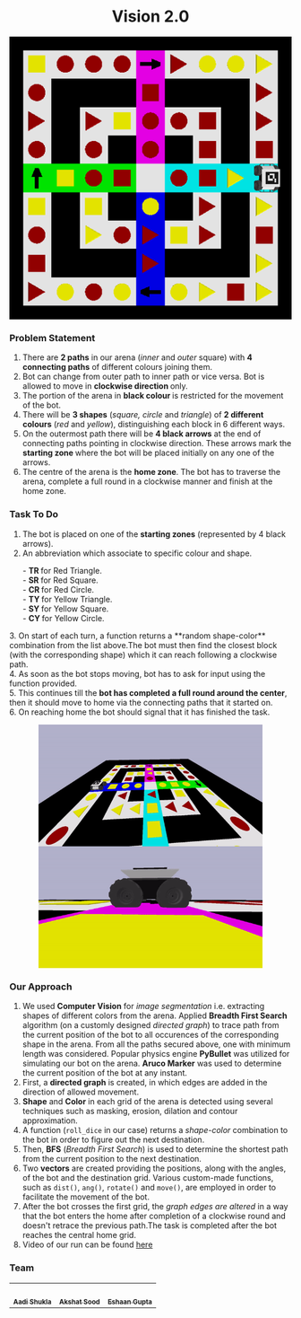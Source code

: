 <html>
<body>
    
<h1 align=center> Vision 2.0 </h1>
    
<p align=center>
    <img align=center src="media/bot-with-arena.png">
</p>
    
<h3> Problem Statement</h3>

1. There are <b>2 paths</b> in our arena (<i>inner</i> and <i>outer</i> square) with <b>4 connecting paths</b> of different colours joining them. <br>
2. Bot can change from outer path to inner path or vice versa. Bot is allowed to move in <b> clockwise direction </b> only. 
3. The portion of the arena in <b> black colour </b> is restricted for the movement of the bot. <br>
4. There will be <b>3 shapes</b> (<i>square, circle</i> and <i>triangle</i>) of <b>2 different colours</b> (<i>red</i> and <i>yellow</i>), distinguishing each block in 6 different ways. <br>
5. On the outermost path there will be <b>4 black arrows</b> at the end of connecting paths pointing in clockwise direction. These arrows mark the <b> starting zone </b> where the bot will be placed initially on any one of the arrows. <br>
6. The centre of the arena is the <b>home zone</b>. The bot has to traverse the arena, complete a full round in a clockwise manner and finish at the home zone. <br>

<h3> Task To Do</h3>

1. The bot is placed on one of the <b>starting zones</b> (represented by 4 black arrows). <br>
2. An abbreviation which associate to specific colour and shape. <br>
  <ul>
   - <b> TR </b> for Red Triangle. <br>
   - <b> SR </b> for Red Square. <br>
   - <b> CR </b> for Red Circle. <br>
   - <b> TY </b> for Yellow Triangle. <br>
   - <b> SY </b> for Yellow Square. <br>
   - <b> CY </b> for Yellow Circle. <br>
 </ul>
3. On start of each turn, a function returns a **random shape-color** combination from the list above.The bot must then find the closest block (with the corresponding shape) which it can reach following a clockwise path. <br>
4. As soon as the bot stops moving, bot has to ask for input using the function provided. <br>
5. This continues till the <b>bot has completed a full round around the center</b>, then it should move to home via the connecting paths that it started on. <br>
6. On reaching home the bot should signal that it has finished the task. <br>
    
<p align=center>
    <img align=center src = "media/arena.gif" alt = "Arena" width = "400">
    <img align=center src = "media/husky.gif" alt = "Bot" width = "400"> 
</p>
    
<h3> Our Approach </h3>
    
1. We used <b> Computer Vision</b> for <i>image segmentation</i> i.e. extracting shapes of different colors from the arena. Applied <b>Breadth First Search</b> algorithm (on a customly designed <i>directed graph</i>) to trace path from the current position of the bot to all occurences of the corresponding shape in the arena. From all the paths secured above, one with minimum length was considered. Popular physics engine <b>PyBullet</b> was utilized for simulating our bot on the arena. <b>Aruco Marker</b> was used to determine the current position of the bot at any instant. <br>
2. First, a <b>directed graph</b> is created, in which edges are added in the direction of allowed movement. <br>
3. <b>Shape</b> and <b>Color</b> in each grid of the arena is detected using several techniques such as masking, erosion, dilation and contour approximation.<br>
4. A function (<code>roll_dice</code> in our case) returns a <i>shape-color</i> combination to the bot in order to figure out the next destination. <br>
5. Then, <b>BFS</b> (<i>Breadth First Search</i>) is used to determine the shortest path from the current position to the next destination. <br>
6. Two <b>vectors</b> are created providing the positions, along with the angles, of the bot and the destination grid. Various custom-made functions, such as <code>dist()</code>, <code>ang()</code>, <code>rotate()</code> and <code>move()</code>, are employed in order to facilitate the movement of the bot. <br>
7. After the bot crosses the first grid, the <i>graph edges are altered</i> in a way that the bot enters the home after completion of a clockwise round and doesn't retrace the previous path.The task is completed after the bot reaches the central home grid.<br>
8. Video of our run can be found [here](https://youtu.be/CxlYF0vOuJw)
    
<h3>Team</h3>
    
<table>
   <td align="center">
      <a href="https://github.com/Aadi1110">
         <img src="https://avatars2.githubusercontent.com/u/60649618?s=460&v=4" width="100px;" alt=""/>
         <br />
         <sub>
            <b>Aadi Shukla</b>
         </sub>
      </a>
      <br />
   </td>
   <td align="center">
      <a href="https://github.com/Akshatsood2249">
         <img src="https://avatars3.githubusercontent.com/u/68052998?s=400&u=d83d34a2596dc22bef460e3545e76469d2c72ad9&v=4" width="100px;" alt=""/>
         <br />
         <sub>
            <b>Akshat Sood</b>
         </sub>
      </a>
      <br />
   </td>
   <td align="center">
      <a href="https://github.com/Caesar71">
         <img src="https://avatars3.githubusercontent.com/u/60649622?s=460&u=be11d2f1873dc0b4aa044051cfb9389857225f83&v=4" width="100px;" alt=""/>
         <br />
         <sub>
            <b>Eshaan Gupta</b>
         </sub>
      </a>
      <br />
   </td>
</table>
 
</body>
</html>

